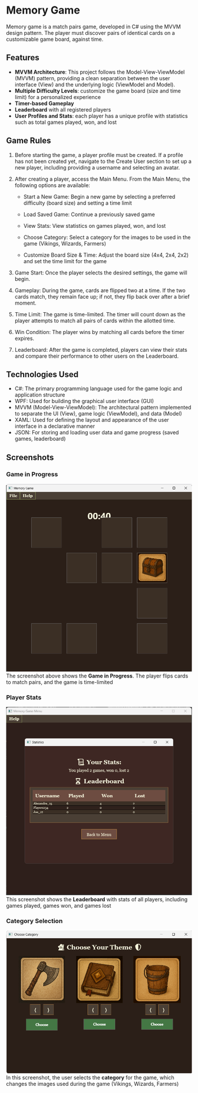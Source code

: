 # Memory Game

Memory game is a match pairs game, developed in C# using the MVVM design pattern. The player must discover pairs of identical cards on a customizable game board, against time.

## Features

- **MVVM Architecture**: This project follows the Model-View-ViewModel (MVVM) pattern, providing a clean separation between the user interface (View) and the underlying logic (ViewModel and Model).
- **Multiple Difficulty Levels**: customize the game board (size and time limit) for a personalized experience
- **Timer-based Gameplay**
- **Leaderboard** with all registered players
- **User Profiles and Stats**: each player has a unique profile with statistics such as total games played, won, and lost

## Game Rules

1. Before starting the game, a player profile must be created. If a profile has not been created yet, navigate to the Create User section to set up a new player, including providing a username and selecting an avatar.
2. After creating a player, access the Main Menu. From the Main Menu, the following options are available:

   - Start a New Game: Begin a new game by selecting a preferred difficulty (board size) and setting a time limit

   - Load Saved Game: Continue a previously saved game

   - View Stats: View statistics on games played, won, and lost

   - Choose Category: Select a category for the images to be used in the game (Vikings, Wizards, Farmers)

   - Customize Board Size & Time: Adjust the board size (4x4, 2x4, 2x2) and set the time limit for the game
3. Game Start: Once the player selects the desired settings, the game will begin.
4. Gameplay: During the game, cards are flipped two at a time. If the two cards match, they remain face up; if not, they flip back over after a brief moment.
5. Time Limit: The game is time-limited. The timer will count down as the player attempts to match all pairs of cards within the allotted time.
6. Win Condition: The player wins by matching all cards before the timer expires.
7. Leaderboard: After the game is completed, players can view their stats and compare their performance to other users on the Leaderboard.

## Technologies Used

- C#: The primary programming language used for the game logic and application structure
- WPF: Used for building the graphical user interface (GUI)
- MVVM (Model-View-ViewModel): The architectural pattern implemented to separate the UI (View), game logic (ViewModel), and data (Model)
- XAML: Used for defining the layout and appearance of the user interface in a declarative manner
- JSON: For storing and loading user data and game progress (saved games, leaderboard)

## Screenshots

### Game in Progress
![Game Screenshot](screenshots/game.png)
The screenshot above shows the **Game in Progress**. The player flips cards to match pairs, and the game is time-limited

### Player Stats
![Stats Screenshot](screenshots/statistics.png)
This screenshot shows the **Leaderboard** with stats of all players, including games played, games won, and games lost

### Category Selection
![Category Selection Screenshot](screenshots/choose_category.png)
In this screenshot, the user selects the **category** for the game, which changes the images used during the game (Vikings, Wizards, Farmers)